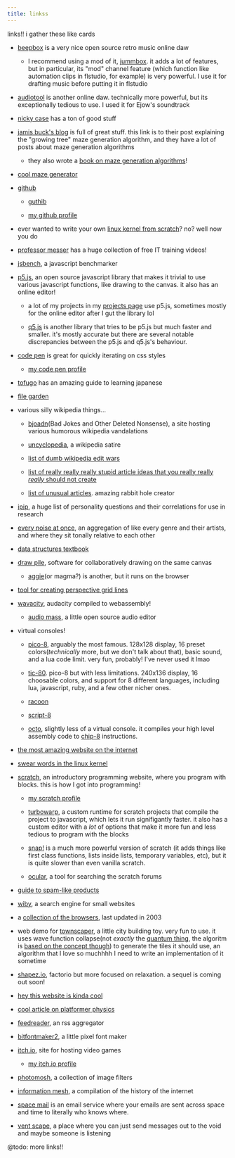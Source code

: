 ```yaml
---
title: linkss
---
```


links!! i gather these like cards

- [beepbox](https://photomosh.com/) is a very nice open source retro music online daw

	- I recommend using a mod of it, [jummbox](https://jummbus.bitbucket.io/). it adds a lot of features, but in particular, its "mod" channel feature (which function like automation clips in flstudio, for example) is very powerful. I use it for drafting music before putting it in flstudio

- [audiotool](https://www.audiotool.com/app/#/) is another online daw. technically more powerful, but its exceptionally tedious to use. I used it for Ejow's soundtrack

- [nicky case](https://ncase.me/) has a ton of good stuff

- [jamis buck's blog](https://weblog.jamisbuck.org/2011/1/27/maze-generation-growing-tree-algorithm#) is full of great stuff. this link is to their post explaining the "growing tree" maze generation algorithm, and they have a lot of posts about maze generation algorithms

	- they also wrote a [book on maze generation algorithms](https://mazesforprogrammers.com)!

- [cool maze generator](https://rainbowmazes.com/)

- [github](https://github.com/)

	- [guthib](https://guthib.com/)

	- [my github profile](https://github.com/Wainggan)

- ever wanted to write your own [linux kernel from scratch](https://www.linuxfromscratch.org/lfs/view/stable-systemd/index.html)? no? well now you do

- [professor messer](https://www.professormesser.com/) has a huge collection of free IT training videos!

- [jsbench](https://jsbench.me/), a javascript benchmarker

- [p5.js](https://p5js.org/), an open source javascript library that makes it trivial to use various javascript functions, like drawing to the canvas. it also has an online editor! 

	- a lot of my projects in my [projects page](/portfolio/projects) use p5.js, sometimes mostly for the online editor after I gut the library lol

	- [q5.js](https://github.com/LingDong-/q5xjs) is another library that tries to be p5.js but much faster and smaller. it's mostly accurate but there are several notable discrepancies between the p5.js and q5.js's behaviour. 

- [code pen](https://codepen.io/) is great for quickly iterating on css styles

	- [my code pen profile](https://codepen.io/parchii)

- [tofugo](https://www.tofugu.com/learn-japanese/) has an amazing guide to learning japanese

- [file garden](https://filegarden.com/)

- various silly wikipedia things...

	- [bjoadn](http://bjaodn.org/wiki/Main_Page)(Bad Jokes and Other Deleted Nonsense), a site hosting various humorous wikipedia vandalations

	- [uncyclopedia](https://en.uncyclopedia.co/), a wikipedia satire

	- [list of dumb wikipedia edit wars](https://en.wikipedia.org/wiki/Wikipedia:Lamest_edit_wars#)

	- [list of really really really stupid article ideas that you really really *really* should not create](https://en.wikipedia.org/wiki/Wikipedia:List_of_really,_really,_really_stupid_article_ideas_that_you_really,_really,_really_should_not_create)

	- [list of unusual articles](https://en.wikipedia.org/wiki/Wikipedia:Unusual_articles). amazing rabbit hole creator

- [ipip](https://ipip.ori.org/), a huge list of personality questions and their correlations for use in research

- [every noise at once](https://everynoise.com/engenremap.html), an aggregation of like every genre and their artists, and where they sit tonally relative to each other

- [data structures textbook](https://opendsa-server.cs.vt.edu/ODSA/Books/CS3/html/index.html)

- [draw pile](https://drawpile.net/), software for collaboratively drawing on the same canvas

	- [aggie](https://aggie.io/)(or magma?) is another, but it runs on the browser

- [tool for creating perspective grid lines](https://www.reubenlara.com/perspectivegrid/)

- [wavacity](https://wavacity.com/), audacity compiled to webassembly!

	- [audio mass](https://audiomass.co/), a little open source audio editor

- virtual consoles!

	- [pico-8](https://www.lexaloffle.com/pico-8.php), arguably the most famous. 128x128 display, 16 preset colors(*technically* more, but we don't talk about that), basic sound, and a lua code limit. very fun, probably! I've never used it lmao

	- [tic-80](https://tic80.com/). pico-8 but with less limitations. 240x136 display, 16 choosable colors, and support for 8 different languages, including lua, javascript, ruby, and a few other nicher ones.

	- [racoon](https://raccoon.computer/)

	- [script-8](https://script-8.github.io/)

	- [octo](http://johnearnest.github.io/Octo/), slightly less of a virtual console. it compiles your high level assembly code to [chip-8](https://en.wikipedia.org/wiki/CHIP-8) instructions.

- [the most amazing website on the internet](http://www.themostamazingwebsiteontheinternet.com/)

- [swear words in the linux kernel](https://www.vidarholen.net/contents/wordcount/)

- [scratch](https://scratch.mit.edu/), an introductory programming website, where you program with blocks. this is how I got into programming! 

	- [my scratch profile](https://scratch.mit.edu/users/Wainggan/)

	- [turbowarp](https://turbowarp.org/), a custom runtime for scratch projects that compile the project to javascript, which lets it run signifigantly faster. it also has a custom editor with a *lot* of options that make it more fun and less tedious to program with the blocks

	- [snap!](https://snap.berkeley.edu/snap/snap.html) is a much more powerful version of scratch (it adds things like first class functions, lists inside lists, temporary variables, etc), but it is quite slower than even vanilla scratch.

	- [ocular](https://ocular.jeffalo.net/), a tool for searching the scratch forums

- [guide to spam-like products](http://spam.budwin.net/)

- [wiby](https://wiby.me/), a search engine for small websites

- a [collection of the browsers](http://hoary.org/browse/index.html), last updated in 2003

- web demo for [townscaper](https://oskarstalberg.com/Townscaper/), a little city building toy. very fun to use. it uses wave function collapse(not *exactly* the [quantum thing](https://en.wikipedia.org/wiki/Wave_function_collapse), the algoritm is [based on the concept though](https://en.wikipedia.org/wiki/Wave_function_collapse#Use_in_procedural_generation)) to generate the tiles it should use, an algorithm that I love so muchhhh I need to write an implementation of it sometime

- [shapez.io](https://alpha.shapez.io/), factorio but more focused on relaxation. a sequel is coming out soon!

- [hey this website is kinda cool](https://parchii.neocities.org.)

- [cool article on platformer physics](https://maddythorson.medium.com/celeste-and-towerfall-physics-d24bd2ae0fc5)

- [feedreader](https://feedreader.com/), an rss aggregator

- [bitfontmaker2](http://www.pentacom.jp/pentacom/bitfontmaker2/), a little pixel font maker

- [itch.io](https://itch.io/), site for hosting video games

	- [my itch.io profile](https://wainggan.itch.io/)

- [photomosh](https://photomosh.com/), a collection of image filters

- [information mesh](http://infomesh.org/), a compilation of the history of the internet

- [space mail](https://space.galaxybuster.net/go.php) is an email service where your emails are sent across space and time to literally who knows where. 

- [vent scape](https://www.ventscape.life/), a place where you can just send messages out to the void and maybe someone is listening

@todo: more links!! 

